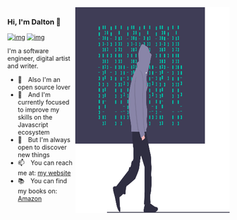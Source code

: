 <img align="right" src="https://raw.githubusercontent.com/daltonmenezes/daltonmenezes/master/assets/image.svg" alt="Illustration of a man walking with coding rain in background" width=350px height=465px/>

### Hi, I'm Dalton 👋
[![img](https://img.shields.io/badge/support%20me%20on-patreon-00BFA6?style=flat-square)](https://www.patreon.com/daltonmenezes)
[![img](https://img.shields.io/badge/me%20apoie%20no-padrim-00BFA6?style=flat-square)](https://www.padrim.com.br/daltonmenezes)

I'm a software engineer, digital artist and writer.
<!--
**daltonmenezes/daltonmenezes** is a ✨ _special_ ✨ repository because its `README.md` (this file) appears on your GitHub profile.

Here are some ideas to get you started:

- 🔭 I’m currently working on ...
- 🌱 I’m currently learning ...
- 👯 I’m looking to collaborate on ...
- 🤔 I’m looking for help with ...
- 💬 Ask me about ...
- 📫 How to reach me: ...
- 😄 Pronouns: ...
- ⚡ Fun fact: ...
-->

- 💖 Also I'm an open source lover
- 🌱 And I'm currently focused to improve my skills on the Javascript ecosystem
- 🔭 But I'm always open to discover new things
- 📫 You can reach me at: [my website](https://daltonmenezes.github.io/#contact)
- 📚 You can find my books on: [Amazon](https://www.amazon.com.br/Dalton-Menezes/e/B07PDP3BP4/ref=dp_byline_cont_pop_ebooks_1)
